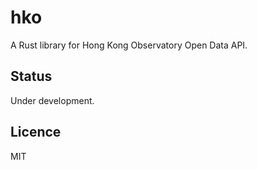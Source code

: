 hko
===

A Rust library for Hong Kong Observatory Open Data API.

## Status

Under development.

## Licence

MIT
